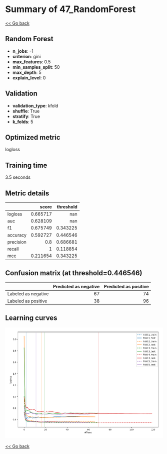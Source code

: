 # Summary of 47_RandomForest

[<< Go back](../README.md)


## Random Forest
- **n_jobs**: -1
- **criterion**: gini
- **max_features**: 0.5
- **min_samples_split**: 50
- **max_depth**: 5
- **explain_level**: 0

## Validation
 - **validation_type**: kfold
 - **shuffle**: True
 - **stratify**: True
 - **k_folds**: 5

## Optimized metric
logloss

## Training time

3.5 seconds

## Metric details
|           |    score |   threshold |
|:----------|---------:|------------:|
| logloss   | 0.665717 |  nan        |
| auc       | 0.628109 |  nan        |
| f1        | 0.675749 |    0.343225 |
| accuracy  | 0.592727 |    0.446546 |
| precision | 0.8      |    0.686681 |
| recall    | 1        |    0.118854 |
| mcc       | 0.211654 |    0.343225 |


## Confusion matrix (at threshold=0.446546)
|                     |   Predicted as negative |   Predicted as positive |
|:--------------------|------------------------:|------------------------:|
| Labeled as negative |                      67 |                      74 |
| Labeled as positive |                      38 |                      96 |

## Learning curves
![Learning curves](learning_curves.png)

[<< Go back](../README.md)
